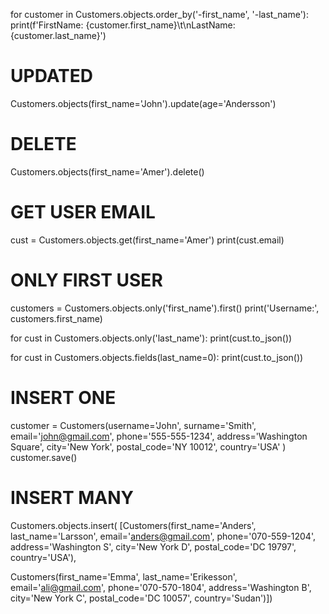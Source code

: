 
for customer in Customers.objects.order_by('-first_name', '-last_name'):
       print(f'FirstName: {customer.first_name}\t\nLastName: {customer.last_name}')
# UPDATED
Customers.objects(first_name='John').update(age='Andersson')
    
# DELETE
Customers.objects(first_name='Amer').delete()

# GET USER EMAIL
cust = Customers.objects.get(first_name='Amer')
     print(cust.email)

# ONLY FIRST USER
customers = Customers.objects.only('first_name').first()
 print('Username:', customers.first_name)

for cust in Customers.objects.only('last_name'):
        print(cust.to_json())
        
for cust in Customers.objects.fields(last_name=0):
        print(cust.to_json())


# INSERT ONE 
customer = Customers(username='John',
                     surname='Smith',
                     email='john@gmail.com',
                     phone='555-555-1234',
                     address='Washington Square',
                     city='New York',
                     postal_code='NY 10012',
                     country='USA'
                     )
customer.save()


# INSERT MANY
Customers.objects.insert(
[Customers(first_name='Anders', last_name='Larsson',
            email='anders@gmail.com',
            phone='070-559-1204',
            address='Washington S',
            city='New York D',
            postal_code='DC 19797',
            country='USA'),
 
Customers(first_name='Emma', last_name='Erikesson',
            email='ali@gmail.com',
            phone='070-570-1804',
            address='Washington B',
            city='New York C',
            postal_code='DC 10057',
            country='Sudan')])



